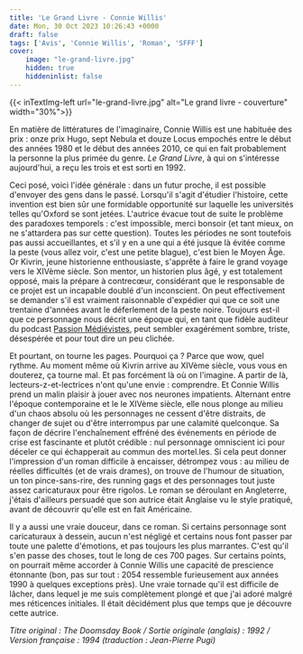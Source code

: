 ```yaml
---
title: 'Le Grand Livre - Connie Willis'
date: Mon, 30 Oct 2023 10:26:43 +0000
draft: false
tags: ['Avis', 'Connie Willis', 'Roman', 'SFFF']
cover: 
    image: "le-grand-livre.jpg"
    hidden: true
    hiddeninlist: false
---
```


{{< inTextImg-left url="le-grand-livre.jpg" alt="Le grand livre - couverture" width="30%">}} 

En matière de littératures de l'imaginaire, Connie Willis est une habituée des prix : onze prix Hugo, sept Nebula et douze Locus empochés entre le début des années 1980 et le début des années 2010, ce qui en fait probablement la personne la plus primée du genre. _Le Grand Livre_, à qui on s'intéresse aujourd'hui, a reçu les trois et est sorti en 1992.

Ceci posé, voici l'idée générale : dans un futur proche, il est possible d'envoyer des gens dans le passé. Lorsqu'il s'agit d'étudier l'histoire, cette invention est bien sûr une formidable opportunité sur laquelle les universités telles qu'Oxford se sont jetées. L'autrice évacue tout de suite le problème des paradoxes temporels : c'est impossible, merci bonsoir (et tant mieux, on ne s'attardera pas sur cette question). Toutes les périodes ne sont toutefois pas aussi accueillantes, et s'il y en a une qui a été jusque là évitée comme la peste (vous allez voir, c'est une petite blague), c'est bien le Moyen Âge. Or Kivrin, jeune historienne enthousiaste, s'apprête à faire le grand voyage vers le XIVème siècle. Son mentor, un historien plus âgé, y est totalement opposé, mais la prépare à contrecœur, considérant que le responsable de ce projet est un incapable doublé d'un inconscient. On peut effectivement se demander s'il est vraiment raisonnable d'expédier qui que ce soit une trentaine d'années avant le déferlement de la peste noire. Toujours est-il que ce personnage nous décrit une époque qui, en tant que fidèle auditeur du podcast [Passion Médiévistes](https://passionmedievistes.fr/), peut sembler exagérément sombre, triste, désespérée et pour tout dire un peu clichée.

Et pourtant, on tourne les pages. Pourquoi ça ? Parce que wow, quel rythme. Au moment même où Kivrin arrive au XIVème siècle, vous vous en douterez, ça tourne mal. Et pas forcément là où on l'imagine. A partir de là, lecteurs-z-et-lectrices n'ont qu'une envie : comprendre. Et Connie Willis prend un malin plaisir à jouer avec nos neurones impatients. Alternant entre l'époque contemporaine et le le XIVème siècle, elle nous plonge au milieu d'un chaos absolu où les personnages ne cessent d'être distraits, de changer de sujet ou d'être interrompus par une calamité quelconque. Sa façon de décrire l'enchaînement effréné des événements en période de crise est fascinante et plutôt crédible : nul personnage omniscient ici pour déceler ce qui échapperait au commun des mortel.les. Si cela peut donner l'impression d'un roman difficile à encaisser, détrompez vous : au milieu de réelles difficultés (et de vrais drames), on trouve de l'humour de situation, un ton pince-sans-rire, des running gags et des personnages tout juste assez caricaturaux pour être rigolos. Le roman se déroulant en Angleterre, j'étais d'ailleurs persuadé que son autrice était Anglaise vu le style pratiqué, avant de découvrir qu'elle est en fait Américaine.

Il y a aussi une vraie douceur, dans ce roman. Si certains personnage sont caricaturaux à dessein, aucun n'est négligé et certains nous font passer par toute une palette d'émotions, et pas toujours les plus marrantes. C'est qu'il s'en passe des choses, tout le long de ces 700 pages. Sur certains points, on pourrait même accorder à Connie Willis une capacité de prescience étonnante (bon, pas sur tout : 2054 ressemble furieusement aux années 1990 à quelques exceptions près). Une vraie tornade qu'il est difficile de lâcher, dans lequel je me suis complètement plongé et que j'ai adoré malgré mes réticences initiales. Il était décidément plus que temps que je découvre cette autrice.

_Titre original : The Doomsday Book / Sortie originale (anglais) : 1992 / Version française : 1994 (traduction : Jean-Pierre Pugi)_